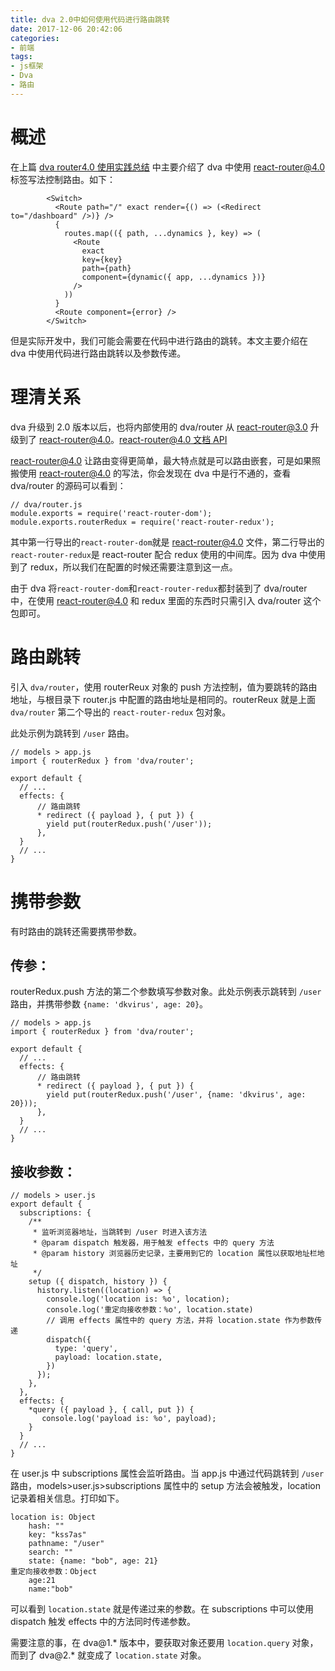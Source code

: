 ```yaml
---
title: dva 2.0中如何使用代码进行路由跳转
date: 2017-12-06 20:42:06
categories:
- 前端
tags:
- js框架
- Dva
- 路由
---
```


# 概述

在上篇 [dva router4.0 使用实践总结](http://www.jianshu.com/p/c5ec9ffa29be) 中主要介绍了 dva 中使用 react-router@4.0 标签写法控制路由。如下：

```
        <Switch>
          <Route path="/" exact render={() => (<Redirect to="/dashboard" />)} />
          {
            routes.map(({ path, ...dynamics }, key) => (
              <Route
                exact
                key={key}
                path={path}
                component={dynamic({ app, ...dynamics })}
              />
            ))
          }
          <Route component={error} />
        </Switch>
```

但是实际开发中，我们可能会需要在代码中进行路由的跳转。本文主要介绍在 dva 中使用代码进行路由跳转以及参数传递。

# 理清关系
dva 升级到 2.0 版本以后，也将内部使用的 dva/router 从 react-router@3.0 升级到了 react-router@4.0。[react-router@4.0 文档 API](https://reacttraining.com/react-router/web/guides/philosophy)

react-router@4.0 让路由变得更简单，最大特点就是可以路由嵌套，可是如果照搬使用 react-router@4.0 的写法，你会发现在 dva 中是行不通的，查看 dva/router 的源码可以看到：

```
// dva/router.js
module.exports = require('react-router-dom');
module.exports.routerRedux = require('react-router-redux');
```

其中第一行导出的`react-router-dom`就是 react-router@4.0 文件，第二行导出的`react-router-redux`是 react-router 配合 redux 使用的中间库。因为 dva 中使用到了 redux，所以我们在配置的时候还需要注意到这一点。

由于 dva 将`react-router-dom`和`react-router-redux`都封装到了 dva/router 中，在使用 react-router@4.0 和 redux 里面的东西时只需引入 dva/router 这个包即可。

# 路由跳转

引入 `dva/router`，使用 routerReux 对象的 push 方法控制，值为要跳转的路由地址，与根目录下 router.js 中配置的路由地址是相同的。routerReux  就是上面 `dva/router` 第二个导出的 `react-router-redux` 包对象。

此处示例为跳转到 `/user` 路由。

```
// models > app.js
import { routerRedux } from 'dva/router';

export default {
  // ...
  effects: {
      // 路由跳转
      * redirect ({ payload }, { put }) {
        yield put(routerRedux.push('/user'));
      },
  }
  // ...
}
```

# 携带参数

有时路由的跳转还需要携带参数。

## 传参：

routerRedux.push 方法的第二个参数填写参数对象。此处示例表示跳转到 `/user` 路由，并携带参数 `{name: 'dkvirus', age: 20}`。

```
// models > app.js
import { routerRedux } from 'dva/router';

export default {
  // ...
  effects: {
      // 路由跳转
      * redirect ({ payload }, { put }) {
        yield put(routerRedux.push('/user', {name: 'dkvirus', age: 20}));
      },
  }
  // ...
}
```

## 接收参数：

```
// models > user.js
export default {
  subscriptions: {
    /**
     * 监听浏览器地址，当跳转到 /user 时进入该方法
     * @param dispatch 触发器，用于触发 effects 中的 query 方法
     * @param history 浏览器历史记录，主要用到它的 location 属性以获取地址栏地址
     */
    setup ({ dispatch, history }) {
      history.listen((location) => {
        console.log('location is: %o', location);
        console.log('重定向接收参数：%o', location.state)
        // 调用 effects 属性中的 query 方法，并将 location.state 作为参数传递 
        dispatch({
          type: 'query',
          payload: location.state,
        })
      });
    },
  },
  effects: {
    *query ({ payload }, { call, put }) {
       console.log('payload is: %o', payload);
    }
  }
  // ...
}
```
在 user.js 中 subscriptions 属性会监听路由。当 app.js 中通过代码跳转到 `/user` 路由，models>user.js>subscriptions 属性中的 setup 方法会被触发，location 记录着相关信息。打印如下。

```
location is: Object
    hash: ""
    key: "kss7as"
    pathname: "/user"
    search: ""
    state: {name: "bob", age: 21}
重定向接收参数：Object
    age:21
    name:"bob"
```

可以看到 `location.state` 就是传递过来的参数。在 subscriptions 中可以使用 dispatch 触发 effects 中的方法同时传递参数。

需要注意的事，在 dva@1.* 版本中，要获取对象还要用 `location.query` 对象，而到了 dva@2.* 就变成了 `location.state` 对象。



